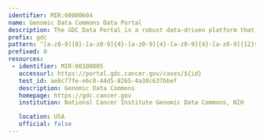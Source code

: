 ```yaml
---
identifier: MIR:00000604
name: Genomic Data Commons Data Portal
description: The GDC Data Portal is a robust data-driven platform that allows cancer researchers and bioinformaticians to search and download cancer data for analysis.
prefix: gdc
pattern: ^[a-z0-9]{8}-[a-z0-9]{4}-[a-z0-9]{4}-[a-z0-9]{4}-[a-z0-9]{12}$
prefixed: 0
resources:
 - identifier: MIR:00100805
   accessurl: https://portal.gdc.cancer.gov/cases/${id}
   test_id: ae8c77fe-e6c8-44d5-8265-4a38c637bbef
   description: Genomic Data Commons
   homepage: https://gdc.cancer.gov
   institution: National Cancer Institute Genomic Data Commons, NIH

   location: USA
   official: false
---
```

